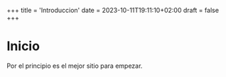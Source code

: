+++
title = 'Introduccion'
date = 2023-10-11T19:11:10+02:00
draft = false
+++
# Inicio
Por el principio es el mejor sitio para empezar.
